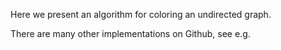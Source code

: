 Here we present an algorithm for coloring an undirected graph.

There are many other implementations on Github, see e.g. 
